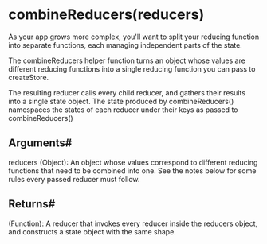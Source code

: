 # combineReducers(reducers)
As your app grows more complex, you'll want to split your reducing function into separate functions, each managing independent parts of the state.

The combineReducers helper function turns an object whose values are different reducing functions into a single reducing function you can pass to createStore.

The resulting reducer calls every child reducer, and gathers their results into a single state object. The state produced by combineReducers() namespaces the states of each reducer under their keys as passed to combineReducers()

## Arguments#
reducers (Object): An object whose values correspond to different reducing functions that need to be combined into one. See the notes below for some rules every passed reducer must follow.

## Returns#
(Function): A reducer that invokes every reducer inside the reducers object, and constructs a state object with the same shape.